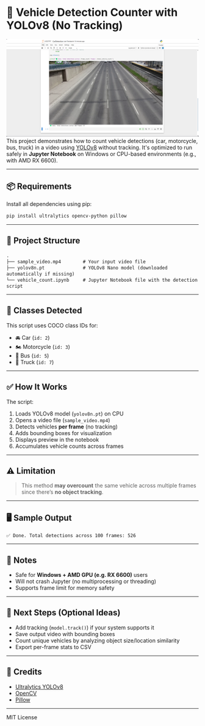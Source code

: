 # 🚗 Vehicle Detection Counter with YOLOv8 (No Tracking)
![Sample Output](image.png) 
This project demonstrates how to count vehicle detections (car, motorcycle, bus, truck) in a video using [YOLOv8](https://github.com/ultralytics/ultralytics) without tracking. It's optimized to run safely in **Jupyter Notebook** on Windows or CPU-based environments (e.g., with AMD RX 6600).

---

## 📦 Requirements

Install all dependencies using pip:

```bash
pip install ultralytics opencv-python pillow
````

---

## 📂 Project Structure

```
.
├── sample_video.mp4        # Your input video file
├── yolov8n.pt              # YOLOv8 Nano model (downloaded automatically if missing)
└── vehicle_count.ipynb     # Jupyter Notebook file with the detection script
```

---

## 🧠 Classes Detected

This script uses COCO class IDs for:

* 🚘 Car (`id: 2`)
* 🏍 Motorcycle (`id: 3`)
* 🚌 Bus (`id: 5`)
* 🚚 Truck (`id: 7`)

---

## ✅ How It Works

The script:

1. Loads YOLOv8 model (`yolov8n.pt`) on CPU
2. Opens a video file (`sample_video.mp4`)
3. Detects vehicles **per frame** (no tracking)
4. Adds bounding boxes for visualization
5. Displays preview in the notebook
6. Accumulates vehicle counts across frames

---

## ⚠️ Limitation

> This method **may overcount** the same vehicle across multiple frames
> since there’s **no object tracking**.

---

## 🖥 Sample Output

```
✅ Done. Total detections across 100 frames: 526
```

---

## 📌 Notes

* Safe for **Windows + AMD GPU (e.g. RX 6600)** users
* Will not crash Jupyter (no multiprocessing or threading)
* Supports frame limit for memory safety

---

## 🚀 Next Steps (Optional Ideas)

* Add tracking (`model.track()`) if your system supports it
* Save output video with bounding boxes
* Count unique vehicles by analyzing object size/location similarity
* Export per-frame stats to CSV

---

## 🔗 Credits

* [Ultralytics YOLOv8](https://github.com/ultralytics/ultralytics)
* [OpenCV](https://opencv.org/)
* [Pillow](https://pillow.readthedocs.io/en/stable/)

---

MIT License

```